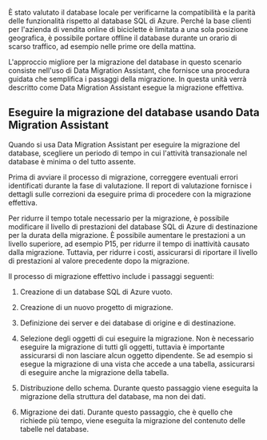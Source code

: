 È stato valutato il database locale per verificarne la compatibilità e la parità delle funzionalità rispetto al database SQL di Azure. Perché la base clienti per l'azienda di vendita online di biciclette è limitata a una sola posizione geografica, è possibile portare offline il database durante un orario di scarso traffico, ad esempio nelle prime ore della mattina.

L'approccio migliore per la migrazione del database in questo scenario consiste nell'uso di Data Migration Assistant, che fornisce una procedura guidata che semplifica i passaggi della migrazione. In questa unità verrà descritto come Data Migration Assistant esegue la migrazione effettiva.

## <a name="migrate-the-database-using-data-migration-assistant"></a>Eseguire la migrazione del database usando Data Migration Assistant

Quando si usa Data Migration Assistant per eseguire la migrazione del database, scegliere un periodo di tempo in cui l'attività transazionale nel database è minima o del tutto assente.

Prima di avviare il processo di migrazione, correggere eventuali errori identificati durante la fase di valutazione. Il report di valutazione fornisce i dettagli sulle correzioni da eseguire prima di procedere con la migrazione effettiva.

Per ridurre il tempo totale necessario per la migrazione, è possibile modificare il livello di prestazioni del database SQL di Azure di destinazione per la durata della migrazione. È possibile aumentare le prestazioni a un livello superiore, ad esempio P15, per ridurre il tempo di inattività causato dalla migrazione. Tuttavia, per ridurre i costi, assicurarsi di riportare il livello di prestazioni al valore precedente dopo la migrazione.

Il processo di migrazione effettivo include i passaggi seguenti:

1. Creazione di un database SQL di Azure vuoto.

1. Creazione di un nuovo progetto di migrazione.

1. Definizione dei server e dei database di origine e di destinazione.

1. Selezione degli oggetti di cui eseguire la migrazione. Non è necessario eseguire la migrazione di tutti gli oggetti, tuttavia è importante assicurarsi di non lasciare alcun oggetto dipendente. Se ad esempio si esegue la migrazione di una vista che accede a una tabella, assicurarsi di eseguire anche la migrazione della tabella.

1. Distribuzione dello schema. Durante questo passaggio viene eseguita la migrazione della struttura del database, ma non dei dati.

1. Migrazione dei dati. Durante questo passaggio, che è quello che richiede più tempo, viene eseguita la migrazione del contenuto delle tabelle nel database.
